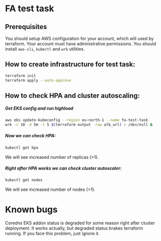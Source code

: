 # FA test task

## Prerequisites
You should setup AWS configuration for your account, which will used by terraform.
Your account must have administrative permissions.
You should install `aws-cli`, `kubectl` and `wrk` utilities.

## How to create infrastructure for test task:

```bash
terraform init
terraform apply --auto-approve
```

## How to check HPA and cluster autoscaling:
##### Get EKS config and run highload
```bash
aws eks update-kubeconfig --region eu-north-1 --name fa-test-task
wrk -c 10 -d 5m -t 5 $(terraform output -raw alb_url) > /dev/null &
```

##### Now we can check HPA:
```bash
kubectl get hpa
```
We will see increased number of replicas (>1).

##### Right after HPA works we can check cluster autoscaler:
```bash
kubectl get nodes
```
We will see increased number of nodes (>1).

# Known bugs
Coredns EKS addon status is degraded for some reason right after cluster deployment. It works actually, but degraded status brakes terraform running. If you face this problem, just ignore it.
